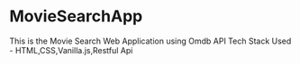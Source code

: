 # MovieSearchApp
This is the Movie Search Web Application using Omdb API 
Tech Stack Used - HTML,CSS,Vanilla.js,Restful Api
